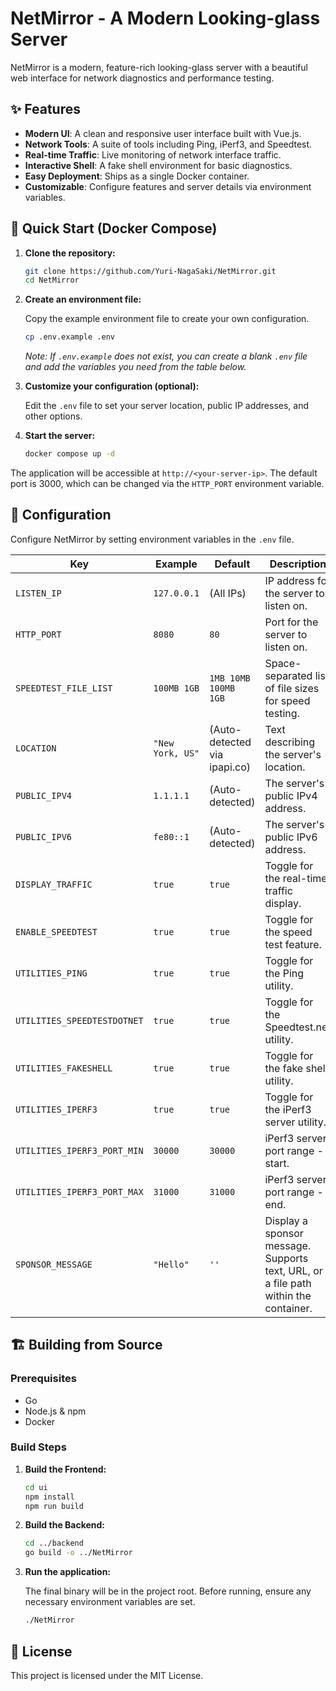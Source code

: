 # NetMirror - A Modern Looking-glass Server

NetMirror is a modern, feature-rich looking-glass server with a beautiful web interface for network diagnostics and performance testing.

## ✨ Features

- **Modern UI**: A clean and responsive user interface built with Vue.js.
- **Network Tools**: A suite of tools including Ping, iPerf3, and Speedtest.
- **Real-time Traffic**: Live monitoring of network interface traffic.
- **Interactive Shell**: A fake shell environment for basic diagnostics.
- **Easy Deployment**: Ships as a single Docker container.
- **Customizable**: Configure features and server details via environment variables.

## 🚀 Quick Start (Docker Compose)

1.  **Clone the repository:**
    ```bash
    git clone https://github.com/Yuri-NagaSaki/NetMirror.git
    cd NetMirror
    ```

2.  **Create an environment file:**

    Copy the example environment file to create your own configuration.
    ```bash
    cp .env.example .env
    ```
    *Note: If `.env.example` does not exist, you can create a blank `.env` file and add the variables you need from the table below.*

3.  **Customize your configuration (optional):**

    Edit the `.env` file to set your server location, public IP addresses, and other options.

4.  **Start the server:**
    ```bash
    docker compose up -d
    ```

The application will be accessible at `http://<your-server-ip>`. The default port is 3000, which can be changed via the `HTTP_PORT` environment variable.

## 🔧 Configuration

Configure NetMirror by setting environment variables in the `.env` file.

| Key | Example | Default | Description |
|---|---|---|---|
| `LISTEN_IP` | `127.0.0.1` | (All IPs) | IP address for the server to listen on. |
| `HTTP_PORT` | `8080` | `80` | Port for the server to listen on. |
| `SPEEDTEST_FILE_LIST` | `100MB 1GB` | `1MB 10MB 100MB 1GB` | Space-separated list of file sizes for speed testing. |
| `LOCATION` | `"New York, US"` | (Auto-detected via ipapi.co) | Text describing the server's location. |
| `PUBLIC_IPV4` | `1.1.1.1` | (Auto-detected) | The server's public IPv4 address. |
| `PUBLIC_IPV6` | `fe80::1` | (Auto-detected) | The server's public IPv6 address. |
| `DISPLAY_TRAFFIC` | `true` | `true` | Toggle for the real-time traffic display. |
| `ENABLE_SPEEDTEST` | `true` | `true` | Toggle for the speed test feature. |
| `UTILITIES_PING` | `true` | `true` | Toggle for the Ping utility. |
| `UTILITIES_SPEEDTESTDOTNET`| `true` | `true` | Toggle for the Speedtest.net utility. |
| `UTILITIES_FAKESHELL` | `true` | `true` | Toggle for the fake shell utility. |
| `UTILITIES_IPERF3` | `true` | `true` | Toggle for the iPerf3 server utility. |
| `UTILITIES_IPERF3_PORT_MIN` | `30000` | `30000` | iPerf3 server port range - start. |
| `UTILITIES_IPERF3_PORT_MAX` | `31000` | `31000` | iPerf3 server port range - end. |
| `SPONSOR_MESSAGE` | `"Hello"` | `''` | Display a sponsor message. Supports text, URL, or a file path within the container. |

## 🏗️ Building from Source

### Prerequisites

- Go
- Node.js & npm
- Docker

### Build Steps

1.  **Build the Frontend:**
    ```bash
    cd ui
    npm install
    npm run build
    ```

2.  **Build the Backend:**
    ```bash
    cd ../backend
    go build -o ../NetMirror
    ```

3.  **Run the application:**

    The final binary will be in the project root. Before running, ensure any necessary environment variables are set.
    ```bash
    ./NetMirror
    ```

## 📄 License

This project is licensed under the MIT License.
